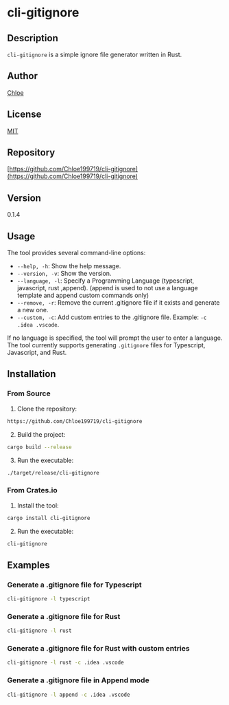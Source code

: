# cli-gitignore

## Description

`cli-gitignore` is a simple ignore file generator written in Rust.

## Author

[Chloe](mailto:chloevision97@gmail.com)

## License

[MIT](LICENSE)

## Repository

[https://github.com/Chloe199719/cli-gitignore](https://github.com/Chloe199719/cli-gitignore)

## Version

0.1.4

## Usage

The tool provides several command-line options:

- `--help, -h`: Show the help message.
- `--version, -v`: Show the version.
- `--language, -l`: Specify a Programming Language (typescript, javascript, rust ,append). (append is used to not use a language template and append custom commands only)
- `--remove, -r`: Remove the current .gitignore file if it exists and generate a new one.
- `--custom, -c`: Add custom entries to the .gitignore file. Example: `-c .idea .vscode`.

If no language is specified, the tool will prompt the user to enter a language. The tool currently supports generating `.gitignore` files for Typescript, Javascript, and Rust.

## Installation

### From Source

1. Clone the repository:

```bash
https://github.com/Chloe199719/cli-gitignore
```

2. Build the project:

```bash
cargo build --release
```

3. Run the executable:

```bash
./target/release/cli-gitignore
```

### From Crates.io

1. Install the tool:

```bash
cargo install cli-gitignore
```

2. Run the executable:

```bash
cli-gitignore
```

## Examples

### Generate a .gitignore file for Typescript

```bash
cli-gitignore -l typescript
```

### Generate a .gitignore file for Rust

```bash
cli-gitignore -l rust
```

### Generate a .gitignore file for Rust with custom entries

```bash
cli-gitignore -l rust -c .idea .vscode
```

### Generate a .gitignore file in Append mode

```bash
cli-gitignore -l append -c .idea .vscode
```
